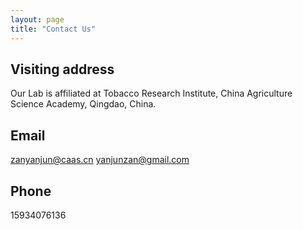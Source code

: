 ```yaml
---
layout: page
title: "Contact Us"
---
```


## Visiting address
Our Lab is affiliated at Tobacco Research Institute, China Agriculture Science Academy, Qingdao, China. 

## Email
zanyanjun@caas.cn
yanjunzan@gmail.com

## Phone

15934076136
